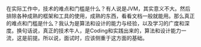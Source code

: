 在实际工作中，技术的难点和门槛是什么？有人说是JVM，其实意义不大。然后排除各种成熟的框架和工具的使用，成熟的东西，看看文档一般就能用。那么真正的难点和门槛是什么？我认为是算法和设计的能力与经验，以及学习的广度和深度。换句话说，真正的技术牛人，是Coding和实践出来的，算法和设计能力一流，这是前提。所以说，面试时，应该侧重于这方面的基础。